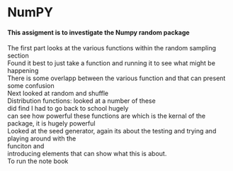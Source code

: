 # NumPY
#### This assigment is to investigate the Numpy random package <br>
The first part looks at the various functions within the random sampling section <br> 
Found it best to just take a function and running it to see what might be happening <br> 
There is some overlapp between the various function and that can present some confusion <br>
Next looked at random and shuffle <br>
Distribution functions: looked at a number of these <br> did find I had to go back to school hugely <br>
can see how powerful these functions are which is the kernal of the package, it is hugely powerful <br> 
Looked at the seed generator, again its about the testing and trying and playing around with the <br> funciton and <br> introducing elements that can show what this is about. <br>
To run the note book<br>

